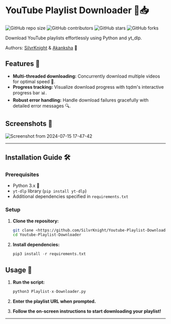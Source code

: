 # YouTube Playlist Downloader 🎥📥

![GitHub repo size](https://img.shields.io/github/repo-size/SilvrKnight/Youtube-Playlist-Downloader)
![GitHub contributors](https://img.shields.io/github/contributors/SilvrKnight/Youtube-Playlist-Downloader)
![GitHub stars](https://img.shields.io/github/stars/SilvrKnight/Youtube-Playlist-Downloader?style=social)
![GitHub forks](https://img.shields.io/github/forks/SilvrKnight/Youtube-Playlist-Downloader?style=social)

Download YouTube playlists effortlessly using Python and yt_dlp.

Authors: [SilvrKnight](https://github.com/SilvrKnight) & [Akanksha](https://github.com/Akanksha54) 🚀

## Features 🌟

- **Multi-threaded downloading:** Concurrently download multiple videos for optimal speed 🚀.
- **Progress tracking:** Visualize download progress with tqdm's interactive progress bar 📊.
- **Robust error handling:** Handle download failures gracefully with detailed error messages 🔍.

## Screenshots 📸

![Screenshot from 2024-07-15 17-47-42](https://github.com/user-attachments/assets/ff659b4e-0a44-4bc3-9b56-24a1fb31b806)

---

## Installation Guide 🛠️

### Prerequisites

- Python 3.x 🐍
- `yt-dlp` library (`pip install yt-dlp`)
- Additional dependencies specified in `requirements.txt`

### Setup

1. **Clone the repository:**
    
    ```bash
    git clone <https://github.com/SilvrKnight/Youtube-Playlist-Downloader.git>
    cd Youtube-Playlist-Downloader
    
    ```
    
2. **Install dependencies:**
    
    ```python
    pip3 install -r requirements.txt
    
    ```
    

## Usage 🚀

1. **Run the script:**
    
    ```python
    python3 Playlist-x-Downloader.py
    
    ```
    
2. **Enter the playlist URL when prompted.**
3. **Follow the on-screen instructions to start downloading your playlist!**

---
